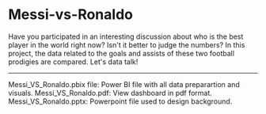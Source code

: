 # Messi-vs-Ronaldo
Have you participated in an interesting discussion about who is the best player in the world right now?
Isn't it better to judge the numbers?
In this project, the data related to the goals and assists of these two football prodigies are compared.
Let's data talk!

*******************************************************************************************************
Messi_VS_Ronaldo.pbix file: Power BI file with all data preparartion and visuals.
Messi_VS_Ronaldo.pdf: View dashboard in pdf format.
Messi_VS_Ronaldo.pptx: Powerpoint file used to design background.
